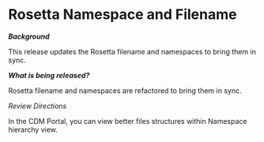 # Rosetta Namespace and Filename

**_Background_**

This release updates the Rosetta filename and namespaces to bring them in sync.

**_What is being released?_**

Rosetta filename and namespaces are refactored to bring them in sync.

_Review Directions_

In the CDM Portal, you can view better files structures within Namespace hierarchy view.
